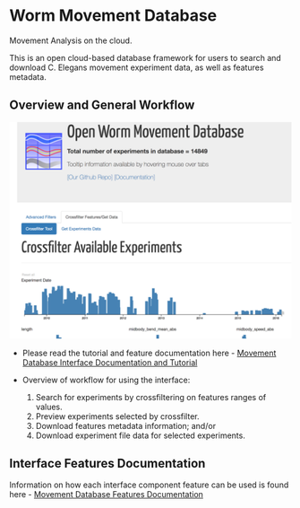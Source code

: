 # Worm Movement Database
Movement Analysis on the cloud.

This is an open cloud-based database framework for users to search and download
C. Elegans movement experiment data, as well as features metadata.

## Overview and General Workflow

![Landing Page](webworm_docs/screenshots/LandingPage.png)

* Please read the tutorial and feature documentation here - [Movement Database Interface Documentation and Tutorial](webworm_docs/Tutorial.md)

* Overview of workflow for using the interface:
  1. Search for experiments by crossfiltering on features ranges of values.
  2. Preview experiments selected by crossfilter.
  3. Download features metadata information; and/or
  4. Download experiment file data for selected experiments.

## Interface Features Documentation

Information on how each interface component feature can be used is
found here - [Movement Database Features Documentation](webworm_docs/Features.md)
